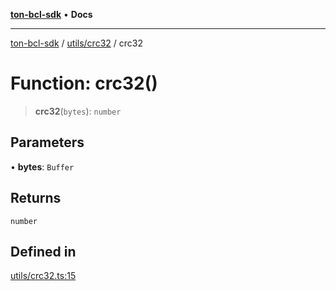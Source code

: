 [**ton-bcl-sdk**](../../../README.md) • **Docs**

***

[ton-bcl-sdk](../../../modules.md) / [utils/crc32](../README.md) / crc32

# Function: crc32()

> **crc32**(`bytes`): `number`

## Parameters

• **bytes**: `Buffer`

## Returns

`number`

## Defined in

[utils/crc32.ts:15](https://github.com/ton-fun-tech/ton-bcl-sdk/blob/dd5e1aad56460b504ee72a0e5d189cd8ce611083/src/utils/crc32.ts#L15)
